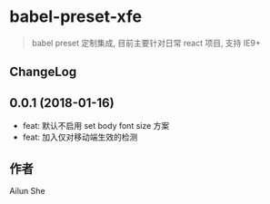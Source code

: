 # babel-preset-xfe

> babel preset 定制集成, 目前主要针对日常 react 项目, 支持 IE9+

## ChangeLog

## 0.0.1 (2018-01-16)

* feat: 默认不启用 set body font size 方案
* feat: 加入仅对移动端生效的检测

## 作者
Ailun She

